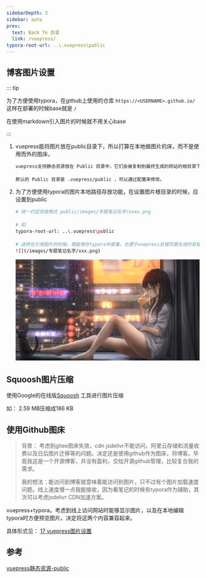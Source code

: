 ```yaml
---
sidebarDepth: 3
sidebar: auto
prev:
  text: Back To 目录
  link: /vuepress/
typora-root-url: ..\.vuepress\public
---
```


## 博客图片设置

::: tip 

为了方便使用typora，在github上使用的仓库 `https://<USERNAME>.github.io/` 这样在部署的时候base就是 `/` 

在使用markdown引入图片的时候就不用关心base

:::

1. vuepress能将图片放在public目录下，所以打算在本地做图片的床，而不是使用而外的图床，

   ```sh
   vuepress支持静态资源放在 Public 目录中，它们会被复制到最终生成的网站的根目录下。
   
   默认的 Public 目录是 .vuepress/public ，可以通过配置来修改。
   ```

2. 为了方便使用typora的图片本地路径存放功能，在设置图片根目录的时候，应设置到public

   ```sh
   # 统一约定存放格式 public/images/专题笔记名字/xxxx.png
   
   # 如
   typora-root-url: ..\.vuepress\public
   
   # 这样在引用图片的时候，既能够在typora中查看，也便于vuepress处理页面生成时处理图片连接
   ![](/images/专题笔记名字/xxx.png)
   
   ```
   
   ![202111270136489](/images/vuepress/202111270136489.png)
   



## Squoosh图片压缩

使用Google的在线版[Squoosh](https://squoosh.app/) 工具进行图片压缩

如： 2.59 MB压缩成186 KB



## 使用Github图床

> 背景： 考虑到gitee图床失效，cdn jsdelivr不能访问，阿里云存储和流量收费以及日后图片迁移等的问题。决定还是使用github作为图床，将博客。毕竟我这是一个开源博客，并没有盈利，交给开源github管理，比较复合我的需求。
>
> 我的想法：能访问到博客就意味着能访问到图片，只不过有个图片加载速度问题。线上速度慢一点我能接收，因为看笔记的时候有typora作为辅助，其次可以考虑jsdelivr CDN加速方案。

vuepress+typora。考虑到线上访问网站时能够显示图片，以及在本地编辑typora时方便预览图片。决定将这两个内容兼容起来。

具体形式见： <a href="https://q10viking.github.io/vuepress/17 vuepress图片设置.html">17 vuepress图片设置</a>





## 参考

[vuepress静态资源-public](https://v2.vuepress.vuejs.org/zh/guide/assets.html#public-%E6%96%87%E4%BB%B6)

